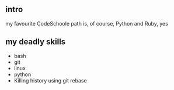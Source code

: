 ## intro
my favourite CodeSchoole path is, of course, Python
and Ruby, yes

## my deadly skills
* bash
* git
* linux
* python
* Killing history using git rebase
